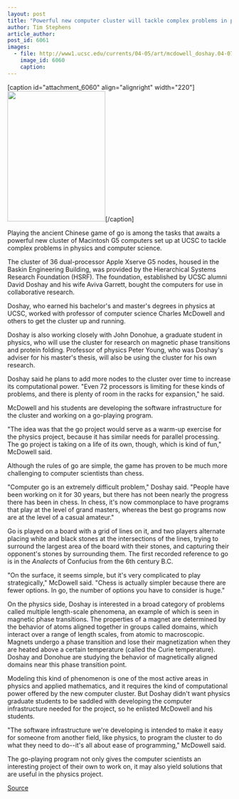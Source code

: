 ```yaml
---
layout: post
title: "Powerful new computer cluster will tackle complex problems in physics and computer science"
author: Tim Stephens
article_author: 
post_id: 6061
images:
  - file: http://www1.ucsc.edu/currents/04-05/art/mcdowell_doshay.04-07-26.jpg
    image_id: 6060
    caption: 
---
```


[caption id="attachment_6060" align="alignright" width="220"]<a href="http://dev-ucsc-news.pantheonsite.io/wp-content/uploads/2004/07/mcdowell_doshay.04-07-26.jpg"><img class="size-full wp-image-6060" src="http://dev-ucsc-news.pantheonsite.io/wp-content/uploads/2004/07/mcdowell_doshay.04-07-26.jpg" alt="" width="220" height="293" /></a>[/caption]
<p>
  Playing the ancient Chinese game of go is among the tasks that awaits a powerful new cluster of Macintosh G5 computers set up at UCSC to tackle complex problems in physics and computer science.
</p>
<p>
  <a name="OLE_LINK1" id="OLE_LINK1"></a>The cluster of 36 dual-processor Apple Xserve G5 nodes, housed in the Baskin Engineering Building, was provided by the Hierarchical Systems Research Foundation (HSRF). The foundation, established by UCSC alumni David Doshay and his wife Aviva Garrett, bought the computers for use in collaborative research.
</p>
<p>
  Doshay, who earned his bachelor's and master's degrees in physics at UCSC, worked with professor of computer science Charles McDowell and others to get the cluster up and running.
</p>
<p>
  Doshay is also working closely with John Donohue, a graduate student in physics, who will use the cluster for research on magnetic phase transitions and protein folding. Professor of physics Peter Young, who was Doshay's adviser for his master's thesis, will also be using the cluster for his own research.
</p>
<p>
  Doshay said he plans to add more nodes to the cluster over time to increase its computational power. "Even 72 processors is limiting for these kinds of problems, and there is plenty of room in the racks for expansion," he said.
</p>
<p>
  McDowell and his students are developing the software infrastructure for the cluster and working on a go-playing program.
</p>
<p>
  "The idea was that the go project would serve as a warm-up exercise for the physics project, because it has similar needs for parallel processing. The go project is taking on a life of its own, though, which is kind of fun," McDowell said.
</p>
<p>
  Although the rules of go are simple, the game has proven to be much more challenging to computer scientists than chess.
</p>
<p>
  "Computer go is an extremely difficult problem," Doshay said. "People have been working on it for 30 years, but there has not been nearly the progress there has been in chess. In chess, it's now commonplace to have programs that play at the level of grand masters, whereas the best go programs now are at the level of a casual amateur."
</p>
<p>
  Go is played on a board with a grid of lines on it, and two players alternate placing white and black stones at the intersections of the lines, trying to surround the largest area of the board with their stones, and capturing their opponent's stones by surrounding them. The first recorded reference to go is in the <i>Analects</i> of Confucius from the 6th century B.C.
</p>
<p>
  "On the surface, it seems simple, but it's very complicated to play strategically," McDowell said. "Chess is actually simpler because there are fewer options. In go, the number of options you have to consider is huge."
</p>
<p>
  On the physics side, Doshay is interested in a broad category of problems called multiple length-scale phenomena, an example of which is seen in magnetic phase transitions. The properties of a magnet are determined by the behavior of atoms aligned together in groups called domains, which interact over a range of length scales, from atomic to macroscopic. Magnets undergo a phase transition and lose their magnetization when they are heated above a certain temperature (called the Curie temperature). Doshay and Donohue are studying the behavior of magnetically aligned domains near this phase transition point.
</p>
<p>
  Modeling this kind of phenomenon is one of the most active areas in physics and applied mathematics, and it requires the kind of computational power offered by the new computer cluster. But Doshay didn't want physics graduate students to be saddled with developing the computer infrastructure needed for the project, so he enlisted McDowell and his students.
</p>
<p>
  "The software infrastructure we're developing is intended to make it easy for someone from another field, like physics, to program the cluster to do what they need to do--it's all about ease of programming," McDowell said.
</p>
<p>
  The go-playing program not only gives the computer scientists an interesting project of their own to work on, it may also yield solutions that are useful in the physics project.
</p>
<p><a href="http://www1.ucsc.edu/currents/04-05/07-26/cluster.html" title="Permalink to cluster">Source</a></p>
